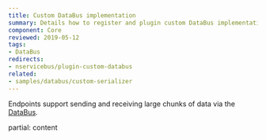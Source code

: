 ```yaml
---
title: Custom DataBus implementation
summary: Details how to register and plugin custom DataBus implementation into an endpoint.
component: Core
reviewed: 2019-05-12
tags:
- DataBus
redirects:
- nservicebus/plugin-custom-databus
related:
- samples/databus/custom-serializer
---
```


Endpoints support sending and receiving large chunks of data via the [DataBus](./).

partial: content
